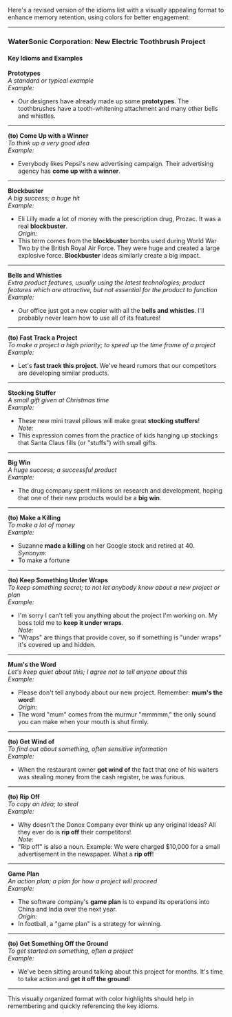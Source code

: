 Here's a revised version of the idioms list with a visually appealing format to enhance memory retention, using colors for better engagement:

---

### WaterSonic Corporation: New Electric Toothbrush Project

#### Key Idioms and Examples

**Prototypes**  
*A standard or typical example*  
*Example:*  
- Our designers have already made up some **prototypes**. The toothbrushes have a tooth-whitening attachment and many other bells and whistles.

---

**(to) Come Up with a Winner**  
*To think up a very good idea*  
*Example:*  
- Everybody likes Pepsi's new advertising campaign. Their advertising agency has **come up with a winner**.

---

**Blockbuster**  
*A big success; a huge hit*  
*Example:*  
- Eli Lilly made a lot of money with the prescription drug, Prozac. It was a real **blockbuster**.  
*Origin:*  
- This term comes from the **blockbuster** bombs used during World War Two by the British Royal Air Force. They were huge and created a large explosive force. **Blockbuster** ideas similarly create a big impact.

---

**Bells and Whistles**  
*Extra product features, usually using the latest technologies; product features which are attractive, but not essential for the product to function*  
*Example:*  
- Our office just got a new copier with all the **bells and whistles**. I'll probably never learn how to use all of its features!

---

**(to) Fast Track a Project**  
*To make a project a high priority; to speed up the time frame of a project*  
*Example:*  
- Let's **fast track this project**. We've heard rumors that our competitors are developing similar products.

---

**Stocking Stuffer**  
*A small gift given at Christmas time*  
*Example:*  
- These new mini travel pillows will make great **stocking stuffers**!  
*Note:*  
- This expression comes from the practice of kids hanging up stockings that Santa Claus fills (or "stuffs") with small gifts.

---

**Big Win**  
*A huge success; a successful product*  
*Example:*  
- The drug company spent millions on research and development, hoping that one of their new products would be a **big win**.

---

**(to) Make a Killing**  
*To make a lot of money*  
*Example:*  
- Suzanne **made a killing** on her Google stock and retired at 40.  
*Synonym:*  
- To make a fortune

---

**(to) Keep Something Under Wraps**  
*To keep something secret; to not let anybody know about a new project or plan*  
*Example:*  
- I'm sorry I can't tell you anything about the project I'm working on. My boss told me to **keep it under wraps**.  
*Note:*  
- "Wraps" are things that provide cover, so if something is "under wraps" it's covered up and hidden.

---

**Mum's the Word**  
*Let's keep quiet about this; I agree not to tell anyone about this*  
*Example:*  
- Please don't tell anybody about our new project. Remember: **mum's the word**!  
*Origin:*  
- The word "mum" comes from the murmur "mmmmm," the only sound you can make when your mouth is shut firmly.

---

**(to) Get Wind of**  
*To find out about something, often sensitive information*  
*Example:*  
- When the restaurant owner **got wind of** the fact that one of his waiters was stealing money from the cash register, he was furious.

---

**(to) Rip Off**  
*To copy an idea; to steal*  
*Example:*  
- Why doesn't the Donox Company ever think up any original ideas? All they ever do is **rip off** their competitors!  
*Note:*  
- "Rip off" is also a noun. Example: We were charged $10,000 for a small advertisement in the newspaper. What a **rip off**!

---

**Game Plan**  
*An action plan; a plan for how a project will proceed*  
*Example:*  
- The software company's **game plan** is to expand its operations into China and India over the next year.  
*Origin:*  
- In football, a "game plan" is a strategy for winning.

---

**(to) Get Something Off the Ground**  
*To get started on something, often a project*  
*Example:*  
- We've been sitting around talking about this project for months. It's time to take action and **get it off the ground**!

---

This visually organized format with color highlights should help in remembering and quickly referencing the key idioms.